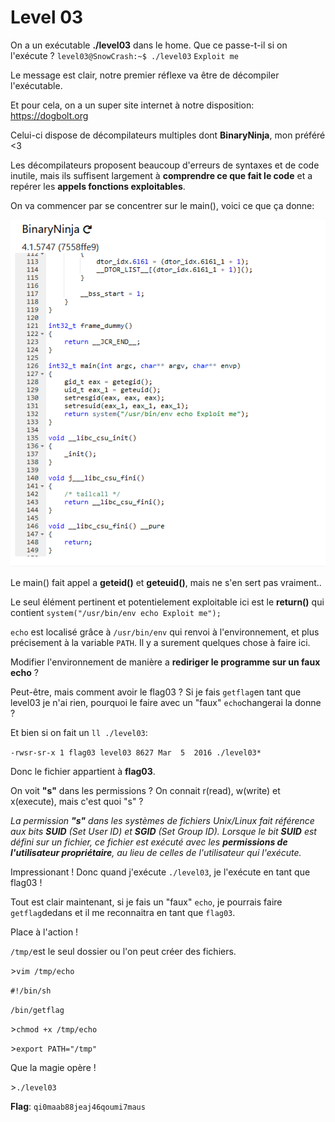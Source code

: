 # Level 03
On a un exécutable **./level03** dans le home.
Que ce passe-t-il si on l'exécute ?
 `level03@SnowCrash:~$ ./level03`
`Exploit me`

Le message est clair, notre premier réflexe va être de décompiler l'exécutable.

Et pour cela, on a un super site internet à notre disposition: https://dogbolt.org

Celui-ci dispose de décompilateurs multiples dont **BinaryNinja**, mon préféré <3

Les décompilateurs proposent beaucoup d'erreurs de syntaxes et de code inutile, mais ils suffisent largement à **comprendre ce que fait le code** et a repérer les **appels fonctions exploitables**.

On va commencer par se concentrer sur le main(), voici ce que ça donne:

![*binaryNinja.png*](./binaryNinja.png)

Le main() fait appel a **geteid()** et **geteuid()**, mais ne s'en sert pas vraiment..

Le seul élément pertinent et potentielement exploitable ici est le **return()** qui contient `system("/usr/bin/env echo Exploit me");`

`echo` est localisé grâce à `/usr/bin/env` qui renvoi à l'environnement, et plus précisement à la variable `PATH`. Il y a surement quelques chose à faire ici.

Modifier l'environnement de manière a **rediriger le programme sur un faux echo** ?

Peut-être, mais comment avoir le flag03 ? Si je fais `getflag`en tant que level03 je n'ai rien, pourquoi le faire avec un "faux" `echo`changerai la donne ?

Et bien si on fait un `ll ./level03`:

`-rwsr-sr-x 1 flag03 level03 8627 Mar  5  2016 ./level03*`

Donc le fichier appartient à **flag03**.

On voit **"s"** dans les permissions ? On connait r(read), w(write) et x(execute), mais c'est quoi "s" ?

*La permission **"s"** dans les systèmes de fichiers Unix/Linux fait référence aux bits **SUID** (Set User ID) et **SGID** (Set Group ID).*
*Lorsque le bit **SUID** est défini sur un fichier, ce fichier est exécuté avec les **permissions de l'utilisateur propriétaire**, au lieu de celles de l'utilisateur qui l'exécute.*

Impressionant ! Donc quand j'exécute `./level03`, je l'exécute en tant que flag03 !

Tout est clair maintenant, si je fais un "faux" `echo`, je pourrais faire `getflag`dedans et il me reconnaitra en tant que `flag03`.

Place à l'action !

`/tmp/`est le seul dossier ou l'on peut créer des fichiers.

\>`vim /tmp/echo`

`#!/bin/sh`

`/bin/getflag`

\>`chmod +x /tmp/echo`

\>`export PATH="/tmp"`

Que la magie opère !

\>`./level03`

**Flag**: `qi0maab88jeaj46qoumi7maus`



